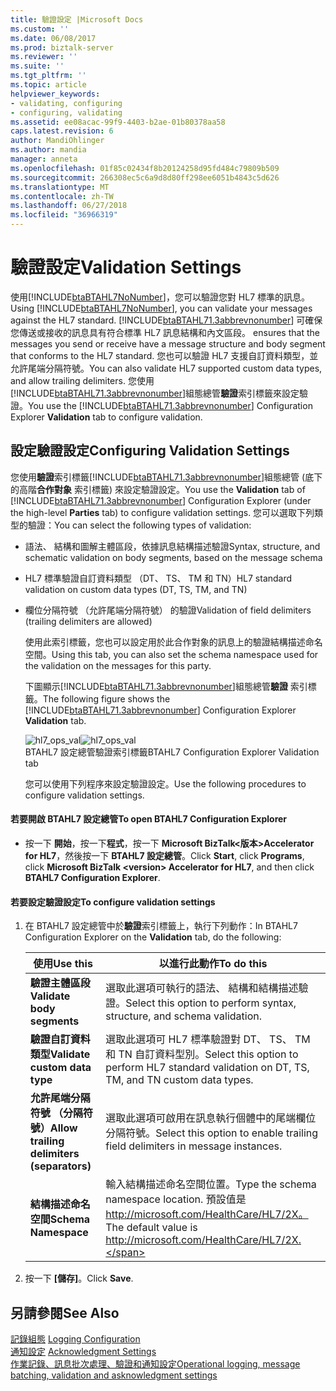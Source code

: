 ```yaml
---
title: 驗證設定 |Microsoft Docs
ms.custom: ''
ms.date: 06/08/2017
ms.prod: biztalk-server
ms.reviewer: ''
ms.suite: ''
ms.tgt_pltfrm: ''
ms.topic: article
helpviewer_keywords:
- validating, configuring
- configuring, validating
ms.assetid: ee08acac-99f9-4403-b2ae-01b80378aa58
caps.latest.revision: 6
author: MandiOhlinger
ms.author: mandia
manager: anneta
ms.openlocfilehash: 01f85c02434f8b20124258d95fd484c79809b509
ms.sourcegitcommit: 266308ec5c6a9d8d80ff298ee6051b4843c5d626
ms.translationtype: MT
ms.contentlocale: zh-TW
ms.lasthandoff: 06/27/2018
ms.locfileid: "36966319"
---
```

# <a name="validation-settings"></a><span data-ttu-id="de62e-102">驗證設定</span><span class="sxs-lookup"><span data-stu-id="de62e-102">Validation Settings</span></span>
<span data-ttu-id="de62e-103">使用[!INCLUDE[btaBTAHL7NoNumber](../../includes/btabtahl7nonumber-md.md)]，您可以驗證您對 HL7 標準的訊息。</span><span class="sxs-lookup"><span data-stu-id="de62e-103">Using [!INCLUDE[btaBTAHL7NoNumber](../../includes/btabtahl7nonumber-md.md)], you can validate your messages against the HL7 standard.</span></span> [!INCLUDE[btaBTAHL71.3abbrevnonumber](../../includes/btabtahl71-3abbrevnonumber-md.md)]<span data-ttu-id="de62e-104"> 可確保您傳送或接收的訊息具有符合標準 HL7 訊息結構和內文區段。</span><span class="sxs-lookup"><span data-stu-id="de62e-104"> ensures that the messages you send or receive have a message structure and body segment that conforms to the HL7 standard.</span></span> <span data-ttu-id="de62e-105">您也可以驗證 HL7 支援自訂資料類型，並允許尾端分隔符號。</span><span class="sxs-lookup"><span data-stu-id="de62e-105">You can also validate HL7 supported custom data types, and allow trailing delimiters.</span></span> <span data-ttu-id="de62e-106">您使用[!INCLUDE[btaBTAHL71.3abbrevnonumber](../../includes/btabtahl71-3abbrevnonumber-md.md)]組態總管**驗證**索引標籤來設定驗證。</span><span class="sxs-lookup"><span data-stu-id="de62e-106">You use the [!INCLUDE[btaBTAHL71.3abbrevnonumber](../../includes/btabtahl71-3abbrevnonumber-md.md)] Configuration Explorer **Validation** tab to configure validation.</span></span>  

## <a name="configuring-validation-settings"></a><span data-ttu-id="de62e-107">設定驗證設定</span><span class="sxs-lookup"><span data-stu-id="de62e-107">Configuring Validation Settings</span></span>  
 <span data-ttu-id="de62e-108">您使用**驗證**索引標籤[!INCLUDE[btaBTAHL71.3abbrevnonumber](../../includes/btabtahl71-3abbrevnonumber-md.md)]組態總管 (底下的高階**合作對象** 索引標籤) 來設定驗證設定。</span><span class="sxs-lookup"><span data-stu-id="de62e-108">You use the **Validation** tab of [!INCLUDE[btaBTAHL71.3abbrevnonumber](../../includes/btabtahl71-3abbrevnonumber-md.md)] Configuration Explorer (under the high-level **Parties** tab) to configure validation settings.</span></span> <span data-ttu-id="de62e-109">您可以選取下列類型的驗證：</span><span class="sxs-lookup"><span data-stu-id="de62e-109">You can select the following types of validation:</span></span>  

- <span data-ttu-id="de62e-110">語法、 結構和圖解主體區段，依據訊息結構描述驗證</span><span class="sxs-lookup"><span data-stu-id="de62e-110">Syntax, structure, and schematic validation on body segments, based on the message schema</span></span>  

- <span data-ttu-id="de62e-111">HL7 標準驗證自訂資料類型 （DT、 TS、 TM 和 TN）</span><span class="sxs-lookup"><span data-stu-id="de62e-111">HL7 standard validation on custom data types (DT, TS, TM, and TN)</span></span>  

- <span data-ttu-id="de62e-112">欄位分隔符號 （允許尾端分隔符號） 的驗證</span><span class="sxs-lookup"><span data-stu-id="de62e-112">Validation of field delimiters (trailing delimiters are allowed)</span></span>  

  <span data-ttu-id="de62e-113">使用此索引標籤，您也可以設定用於此合作對象的訊息上的驗證結構描述命名空間。</span><span class="sxs-lookup"><span data-stu-id="de62e-113">Using this tab, you can also set the schema namespace used for the validation on the messages for this party.</span></span>  

  <span data-ttu-id="de62e-114">下圖顯示[!INCLUDE[btaBTAHL71.3abbrevnonumber](../../includes/btabtahl71-3abbrevnonumber-md.md)]組態總管**驗證** 索引標籤。</span><span class="sxs-lookup"><span data-stu-id="de62e-114">The following figure shows the [!INCLUDE[btaBTAHL71.3abbrevnonumber](../../includes/btabtahl71-3abbrevnonumber-md.md)] Configuration Explorer **Validation** tab.</span></span>  

  <span data-ttu-id="de62e-115">![](../../adapters-and-accelerators/accelerator-hl7/media/hl7-ops-val.gif "hl7_ops_val")</span><span class="sxs-lookup"><span data-stu-id="de62e-115">![](../../adapters-and-accelerators/accelerator-hl7/media/hl7-ops-val.gif "hl7_ops_val")</span></span>  
  <span data-ttu-id="de62e-116">BTAHL7 設定總管驗證索引標籤</span><span class="sxs-lookup"><span data-stu-id="de62e-116">BTAHL7 Configuration Explorer Validation tab</span></span>  

  <span data-ttu-id="de62e-117">您可以使用下列程序來設定驗證設定。</span><span class="sxs-lookup"><span data-stu-id="de62e-117">Use the following procedures to configure validation settings.</span></span>  

#### <a name="to-open-btahl7-configuration-explorer"></a><span data-ttu-id="de62e-118">若要開啟 BTAHL7 設定總管</span><span class="sxs-lookup"><span data-stu-id="de62e-118">To open BTAHL7 Configuration Explorer</span></span>  

-   <span data-ttu-id="de62e-119">按一下 **開始**，按一下**程式**，按一下  **Microsoft BizTalk\<版本\>Accelerator for HL7**，然後按一下  **BTAHL7 設定總管**。</span><span class="sxs-lookup"><span data-stu-id="de62e-119">Click **Start**, click **Programs**, click **Microsoft BizTalk \<version\> Accelerator for HL7**, and then click **BTAHL7 Configuration Explorer**.</span></span>  

#### <a name="to-configure-validation-settings"></a><span data-ttu-id="de62e-120">若要設定驗證設定</span><span class="sxs-lookup"><span data-stu-id="de62e-120">To configure validation settings</span></span>  

1. <span data-ttu-id="de62e-121">在 BTAHL7 設定總管中於**驗證**索引標籤上，執行下列動作：</span><span class="sxs-lookup"><span data-stu-id="de62e-121">In BTAHL7 Configuration Explorer on the **Validation** tab, do the following:</span></span>  


   |                  <span data-ttu-id="de62e-122">使用</span><span class="sxs-lookup"><span data-stu-id="de62e-122">Use this</span></span>                  |                                            <span data-ttu-id="de62e-123">以進行此動作</span><span class="sxs-lookup"><span data-stu-id="de62e-123">To do this</span></span>                                            |
   |--------------------------------------------|--------------------------------------------------------------------------------------------------|
   |         <span data-ttu-id="de62e-124">**驗證主體區段**</span><span class="sxs-lookup"><span data-stu-id="de62e-124">**Validate body segments**</span></span>         |             <span data-ttu-id="de62e-125">選取此選項可執行的語法、 結構和結構描述驗證。</span><span class="sxs-lookup"><span data-stu-id="de62e-125">Select this option to perform syntax, structure, and schema validation.</span></span>              |
   |       <span data-ttu-id="de62e-126">**驗證自訂資料類型**</span><span class="sxs-lookup"><span data-stu-id="de62e-126">**Validate custom data type**</span></span>        |  <span data-ttu-id="de62e-127">選取此選項可 HL7 標準驗證對 DT、 TS、 TM 和 TN 自訂資料型別。</span><span class="sxs-lookup"><span data-stu-id="de62e-127">Select this option to perform HL7 standard validation on DT, TS, TM, and TN custom data types.</span></span>  |
   | <span data-ttu-id="de62e-128">**允許尾端分隔符號 （分隔符號）**</span><span class="sxs-lookup"><span data-stu-id="de62e-128">**Allow trailing delimiters (separators)**</span></span> |           <span data-ttu-id="de62e-129">選取此選項可啟用在訊息執行個體中的尾端欄位分隔符號。</span><span class="sxs-lookup"><span data-stu-id="de62e-129">Select this option to enable trailing field delimiters in message instances.</span></span>           |
   |            <span data-ttu-id="de62e-130">**結構描述命名空間**</span><span class="sxs-lookup"><span data-stu-id="de62e-130">**Schema Namespace**</span></span>            | <span data-ttu-id="de62e-131">輸入結構描述命名空間位置。</span><span class="sxs-lookup"><span data-stu-id="de62e-131">Type the schema namespace location.</span></span> <span data-ttu-id="de62e-132">預設值是 http://microsoft.com/HealthCare/HL7/2X。</span><span class="sxs-lookup"><span data-stu-id="de62e-132">The default value is http://microsoft.com/HealthCare/HL7/2X.</span></span> |


2. <span data-ttu-id="de62e-133">按一下 **[儲存]**。</span><span class="sxs-lookup"><span data-stu-id="de62e-133">Click **Save**.</span></span>  

## <a name="see-also"></a><span data-ttu-id="de62e-134">另請參閱</span><span class="sxs-lookup"><span data-stu-id="de62e-134">See Also</span></span>  
 <span data-ttu-id="de62e-135">[記錄組態](../../adapters-and-accelerators/accelerator-hl7/logging-configuration.md) </span><span class="sxs-lookup"><span data-stu-id="de62e-135">[Logging Configuration](../../adapters-and-accelerators/accelerator-hl7/logging-configuration.md) </span></span>  
 <span data-ttu-id="de62e-136">[通知設定](../../adapters-and-accelerators/accelerator-hl7/acknowledgment-settings.md) </span><span class="sxs-lookup"><span data-stu-id="de62e-136">[Acknowledgment Settings](../../adapters-and-accelerators/accelerator-hl7/acknowledgment-settings.md) </span></span>  
[<span data-ttu-id="de62e-137">作業記錄、訊息批次處理、驗證和通知設定</span><span class="sxs-lookup"><span data-stu-id="de62e-137">Operational logging, message batching, validation and asknowledgment settings</span></span>](../../adapters-and-accelerators/accelerator-hl7/operational-logging-message-batching-validation-and-asknowledgment-settings.md)